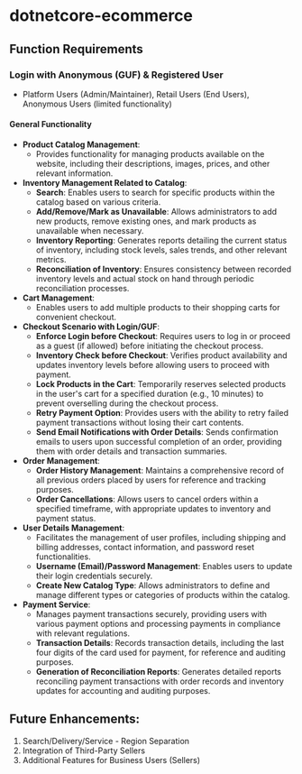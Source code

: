 # dotnetcore-ecommerce

## Function Requirements

### Login with Anonymous (GUF) & Registered User
- Platform Users (Admin/Maintainer), Retail Users (End Users), Anonymous Users (limited functionality)

#### General Functionality

- **Product Catalog Management**: 
  - Provides functionality for managing products available on the website, including their descriptions, images, prices, and other relevant information.
- **Inventory Management Related to Catalog**:
  - **Search**: Enables users to search for specific products within the catalog based on various criteria.
  - **Add/Remove/Mark as Unavailable**: Allows administrators to add new products, remove existing ones, and mark products as unavailable when necessary.
  - **Inventory Reporting**: Generates reports detailing the current status of inventory, including stock levels, sales trends, and other relevant metrics.
  - **Reconciliation of Inventory**: Ensures consistency between recorded inventory levels and actual stock on hand through periodic reconciliation processes.
- **Cart Management**:
  - Enables users to add multiple products to their shopping carts for convenient checkout.
- **Checkout Scenario with Login/GUF**:
  - **Enforce Login before Checkout**: Requires users to log in or proceed as a guest (if allowed) before initiating the checkout process.
  - **Inventory Check before Checkout**: Verifies product availability and updates inventory levels before allowing users to proceed with payment.
  - **Lock Products in the Cart**: Temporarily reserves selected products in the user's cart for a specified duration (e.g., 10 minutes) to prevent overselling during the checkout process.
  - **Retry Payment Option**: Provides users with the ability to retry failed payment transactions without losing their cart contents.
  - **Send Email Notifications with Order Details**: Sends confirmation emails to users upon successful completion of an order, providing them with order details and transaction summaries.
- **Order Management**:
  - **Order History Management**: Maintains a comprehensive record of all previous orders placed by users for reference and tracking purposes.
  - **Order Cancellations**: Allows users to cancel orders within a specified timeframe, with appropriate updates to inventory and payment status.
- **User Details Management**:
  - Facilitates the management of user profiles, including shipping and billing addresses, contact information, and password reset functionalities.
  - **Username (Email)/Password Management**: Enables users to update their login credentials securely.
  - **Create New Catalog Type**: Allows administrators to define and manage different types or categories of products within the catalog.
- **Payment Service**:
  - Manages payment transactions securely, providing users with various payment options and processing payments in compliance with relevant regulations.
  - **Transaction Details**: Records transaction details, including the last four digits of the card used for payment, for reference and auditing purposes.
  - **Generation of Reconciliation Reports**: Generates detailed reports reconciling payment transactions with order records and inventory updates for accounting and auditing purposes.

## Future Enhancements:

1. Search/Delivery/Service - Region Separation
2. Integration of Third-Party Sellers
3. Additional Features for Business Users (Sellers)
